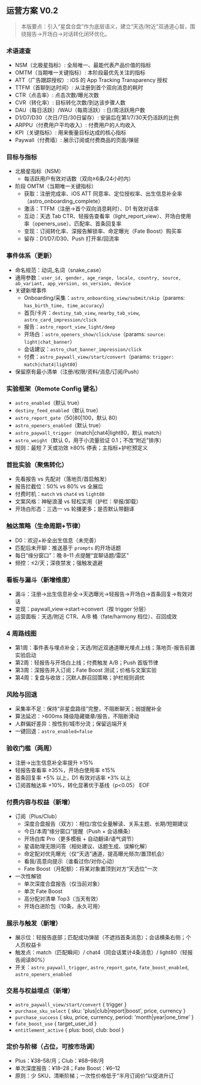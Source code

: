 ## 运营方案 V0.2

> 本版要点：引入“星盘合盘”作为底层语义，建立“天选/附近”双通道心智，围绕报告→开场白→对话转化闭环优化。

### 术语速查
- NSM（北极星指标）: 全局唯一、最能代表产品价值的指标
- OMTM（当期唯一关键指标）: 本阶段最优先关注的指标
- ATT（广告跟踪授权）: iOS 的 App Tracking Transparency 授权
- TTFM（首聊到达时间）: 从注册到首个双向消息的耗时
- CTR（点击率）: 点击次数/曝光次数
- CVR（转化率）: 目标转化次数/到达该步骤人数
- DAU（每日活跃）/WAU（每周活跃）: 日/周活跃用户数
- D1/D7/D30（次日/7日/30日留存）: 安装后在第1/7/30天仍活跃的比例
- ARPPU（付费用户平均收入）: 付费用户的人均收入
- KPI（关键指标）: 用来衡量目标达成的核心指标
- Paywall（付费墙）: 展示订阅或付费商品的页面/弹层

### 目标与指标
- 北极星指标（NSM）
  - 每活跃用户有效对话数（双向≥6条/24小时内）
- 阶段 OMTM（当期唯一关键指标）
  - 获取：注册完成率、iOS ATT 同意率、定位授权率、出生信息补全率（astro_onboarding_complete）
  - 激活：TTFM（注册→首个双向消息耗时）、D1 有效对话率
  - 互动：天选 Tab CTR、轻报告查看率（light_report_view）、开场白使用率（openers_use）、匹配率、首条回复率
  - 变现：订阅转化率、深报告解锁率、命定曝光（Fate Boost）购买率
  - 留存：D1/D7/D30、Push 打开率/回流率

### 事件体系（更新）
- 命名规范：动词_名词（snake_case）
- 通用参数：`user_id, gender, age_range, locale, country, source, ab_variant, app_version, os_version, device`
- 关键新增事件
  - Onboarding/采集：`astro_onboarding_view/submit/skip`（params: `has_birth_time, time_accuracy`）
  - 首页/卡片：`destiny_tab_view`, `nearby_tab_view`, `astro_card_impression/click`
  - 报告：`astro_report_view_light/deep`
  - 开场白：`astro_openers_show/click/use`（params: `source: light|chat_banner`）
  - 会话建议：`astro_chat_banner_impression/click`
  - 付费：`astro_paywall_view/start/convert`（params: `trigger: match|chat4|light80`）
- 保留原有最小清单（注册/权限/资料/消息/订阅/Push）

### 实验框架（Remote Config 键名）
- `astro_enabled`（默认 true）
- `destiny_feed_enabled`（默认 true）
- `astro_report_gate`（50|80|100，默认 80）
- `astro_openers_enabled`（默认 true）
- `astro_paywall_trigger`（match|chat4|light80，默认 match）
- `astro_weight`（默认 0，用于小流量验证 0.1；不改“附近”排序）
- 规则：最短 7 天或功效 ≥80% 停表；主指标+护栏预定义

### 首批实验（聚焦转化）
- 先看报告 vs 先配对（落地页/首启触发）
- 报告拦截位：50% vs 80% vs 全展后
- 付费时机：`match` vs `chat4` vs `light80`
- 文案风格：神秘浪漫 vs 轻松实用（护栏：举报/卸载）
- 开场白形态：三选一 vs 轮播更多；是否默认带翻译

### 触达策略（生命周期+节律）
- D0：欢迎+补全出生信息（未完善）
- 匹配后未开聊：推送基于 `prompts` 的开场话题
- 每日“缘分窗口”：晚 8–11 点提醒“宜聊话题/雷区”
- 频控：≤2/天；深夜禁发；强触发退避

### 看板与漏斗（新增维度）
- 漏斗：注册→出生信息补全→天选曝光→轻报告→开场白→首条回复→有效对话
- 变现：paywall_view→start→convert（按 trigger 分层）
- 运营面板：天选/附近 CTR、A/B 桶（fate/harmony 档位）、召回成效

### 4 周路线图
- 第1周：事件表与埋点补全；天选/附近双通道曝光埋点上线；落地页-报告前置实验启动
- 第2周：轻报告与开场白上线；付费触发 A/B；Push 首版节律
- 第3周：深报告并入订阅；Fate Boost 测试；价格与文案实验
- 第4周：复盘与收敛；沉默人群召回策略；护栏规则调优

### 风险与回退
- 采集率不足：保持“非星盘路径”完整，不阻断聊天；弱提醒补全
- 算法延迟：>600ms 降级隐藏徽章/报告，不阻断滑动
- 人群偏好差异：按性别/城市分流；保留远端开关
- 一键回退：`astro_enabled=false`

### 验收门槛（两周）
- 注册→出生信息补全率提升 ≥15%
- 轻报告查看率 ≥35%，开场白使用率 ≥15%
- 首条回复率 +5% 以上，D1 有效对话率 +3% 以上
- 订阅首触达率 +10%，转化显著优于基线（p<0.05）
EOF


### 付费内容与权益（新增）

- 订阅（Plus/Club）
  - 深度合盘报告（双方）：相位/宫位全量解读、关系主题、长期/短期建议
  - 今日/本周“缘分窗口”提醒（Push + 会话横条）
  - 开场白库 Pro（更多模板 + 自动翻译/语气调节）
  - 星语助理无限问答（相处建议、话题生成、误解化解）
  - 命定配对优先曝光（仅“天选”通道，提高曝光频次/置顶机会）
  - 看我/高意向提示（谁看过你/对你心动）
  - Fate Boost（月配额）：将某对象置顶到对方“天选位”一次
- 一次性解锁
  - 单次深度合盘报告（仅当前对象）
  - 单次 Fate Boost
  - 高分配对清单 Top3（当天有效）
  - 开场白进阶包（10条，永久可用）

### 展示与触发（新增）

- 展示位：轻报告底部；匹配成功弹层（不遮挡首条消息）；会话横条右侧；个人页权益卡
- 触发点：match（匹配瞬间）/ chat4（同会话累计4条消息）/ light80（轻报告阅读80%）
- 开关：`astro_paywall_trigger`, `astro_report_gate`, `fate_boost_enabled`, `astro_openers_enabled`

### 交易与权益埋点（新增）

- `astro_paywall_view/start/convert` { trigger }
- `purchase_sku_select` { sku: 'plus|club|report|boost', price, currency }
- `purchase_success` { sku, price, currency, period: 'month|year|one_time' }
- `fate_boost_use` { target_user_id }
- `entitlement_active` { plus: bool, club: bool }

### 定价与阶梯（占位，可按市场调）

- Plus：¥38–58/月；Club：¥68–98/月
- 单次深度报告：¥18–28；Fate Boost：¥6–12
- 原则：少 SKU、清晰阶梯；一次性价格低于“半月订阅价”以促进升订